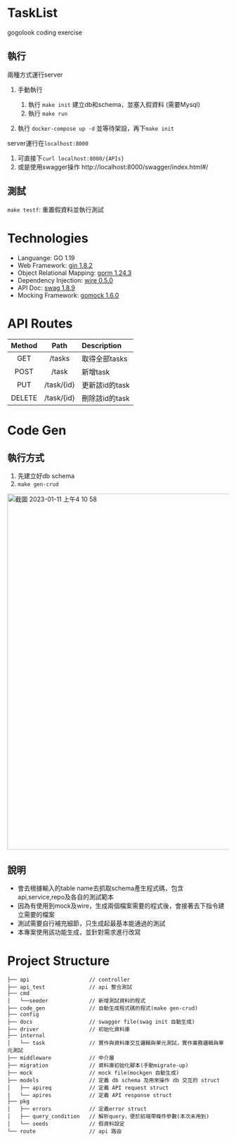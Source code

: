 # TaskList
gogolook coding exercise

## 執行

兩種方式運行server

1. 手動執行
    1. 執行 `make init` 建立db和schema，並塞入假資料 (需要Mysql)
    2. 執行 `make run`
 
2. 執行 `docker-compose up -d` 並等待架設，再下`make init`

server運行在`localhost:8000`
   1. 可直接下`curl localhost:8000/{APIs}` 
   2. 或是使用swagger操作 http://localhost:8000/swagger/index.html#/ 

## 測試
`make testf`: 重置假資料並執行測試
   
# Technologies
- Languange: GO 1.19
- Web Framework: [gin 1.8.2](https://github.com/gin-gonic/gin)
- Object Relational Mapping: [gorm 1.24.3](https://github.com/go-gorm/gorm)
- Dependency Injection: [wire 0.5.0](https://github.com/google/wire)
- API Doc: [swag 1.8.9](https://github.com/swaggo/swag)
- Mocking Framework: [gomock 1.6.0](https://github.com/golang/mock)

# API Routes
| Method | Path | Description |
| :----: | :--: | :---------- |
| GET | /tasks | 取得全部tasks|
| POST | /task | 新增task |
| PUT | /task/{id} | 更新該id的task |
| DELETE | /task/{id} | 刪除該id的task|

# Code Gen
## 執行方式
1. 先建立好db schema
2. `make gen-crud`

<img width="810" alt="截圖 2023-01-11 上午4 10 58" src="https://user-images.githubusercontent.com/70966646/211652519-e60e1536-6bdf-4e63-af4b-d0eb047505d9.png">

## 說明
- 會去根據輸入的table name去抓取schema產生程式碼，包含api,service,repo及各自的測試範本
- 因為有使用到mock及wire，生成兩個檔案需要的程式後，會接著去下指令建立需要的檔案
- 測試需要自行補充細節，只生成起最基本能通過的測試
- 本專案使用該功能生成，並針對需求進行改寫
  
# Project Structure
```
├── api                   // controller
├── api_test              // api 整合測試
├── cmd
│   └──seeder             // 新增測試資料的程式
├── code_gen              // 自動生成程式碼的程式(make gen-crud)
├── config                
├── docs                  // swagger file(swag init 自動生成)
├── driver                // 初始化資料庫
├── internal              
│   └── task              // 實作與資料庫交互邏輯與單元測試，實作業務邏輯與單元測試
├── middleware            // 中介層
├── migration             // 資料庫初始化腳本(手動migrate-up)
├── mock                  // mock file(mockgen 自動生成)
├── models                // 定義 db schema 及用來操作 db 交互的 struct
│   ├── apireq            // 定義 API request struct
│   └── apires            // 定義 API response struct
├── pkg          
│   ├── errors            // 定義error struct
│   ├── query_condition   // 解析query，便於前端帶條件參數(本次未用到)
│   └── seeds             // 假資料設定
└── route                 // api 路由